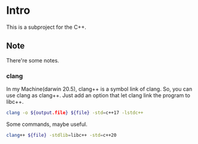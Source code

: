 # Intro

This is a subproject for the C++.

## Note

There're some notes.

### clang

In my Machine(darwin 20.5), clang++ is a symbol link of clang.
So, you can use clang as clang++. Just add an option that let clang
link the program to libc++.

```zsh
clang -o ${output.file} ${file} -std=c++17 -lstdc++
```

Some commands, maybe useful.

```zsh
clang++ ${file} -stdlib=libc++ -std=c++20
```
